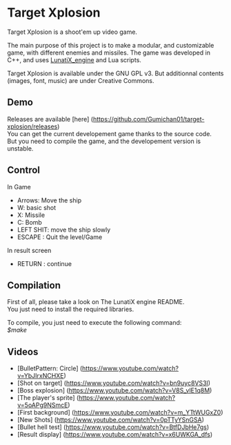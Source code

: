 # Target Xplosion #

Target Xplosion is a shoot'em up video game.

The main purpose of this project is to make a modular, and customizable game, with different enemies and missiles. 
The game was developed in C++, and uses [LunatiX\_engine](https://github.com/Gumichan01/lunatix-engine) and Lua scripts.

Target Xplosion is available under the GNU GPL v3. But additionnal contents (images, font, music) are under Creative Commons.


## Demo ##

Releases are available [here] (https://github.com/Gumichan01/target-xplosion/releases)  
You can get the current developement game thanks to the source code.  
But you need to compile the game, and the developement version is unstable.


## Control ##

In Game  

  - Arrows: Move the ship  
  - W: basic shot
  - X: Missile
  - C: Bomb
  - LEFT SHIT: move the ship slowly
  - ESCAPE : Quit the level/Game

In result screen

  - RETURN : continue


## Compilation ##

 First of all, please take a look on The LunatiX engine README.  
You just need to install the required libraries. 

To compile, you just need to execute the following command:  
 *$make*  

 
## Videos ##

 * [BulletPattern: Circle] (https://www.youtube.com/watch?v=YbJIrxNCHXE)
 * [Shot on target] (https://www.youtube.com/watch?v=bn9uyc8VS3I)
 * [Boss explosion] (https://www.youtube.com/watch?v=V8S_vlE1q8M)
 * [The player's sprite] (https://www.youtube.com/watch?v=5oAPg9NSmcE)
 * [First background] (https://www.youtube.com/watch?v=m_YTtWUGxZ0)
 * [New Shots] (https://www.youtube.com/watch?v=0pTTyYSnGSA)
 * [Bullet hell test] (https://www.youtube.com/watch?v=BtfDJbHe7gs)
 * [Result display] (https://www.youtube.com/watch?v=x6UWKGA_dfs)
